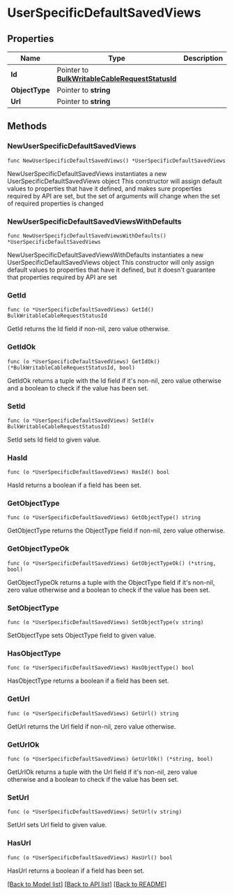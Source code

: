 # UserSpecificDefaultSavedViews

## Properties

Name | Type | Description | Notes
------------ | ------------- | ------------- | -------------
**Id** | Pointer to [**BulkWritableCableRequestStatusId**](BulkWritableCableRequestStatusId.md) |  | [optional] 
**ObjectType** | Pointer to **string** |  | [optional] 
**Url** | Pointer to **string** |  | [optional] 

## Methods

### NewUserSpecificDefaultSavedViews

`func NewUserSpecificDefaultSavedViews() *UserSpecificDefaultSavedViews`

NewUserSpecificDefaultSavedViews instantiates a new UserSpecificDefaultSavedViews object
This constructor will assign default values to properties that have it defined,
and makes sure properties required by API are set, but the set of arguments
will change when the set of required properties is changed

### NewUserSpecificDefaultSavedViewsWithDefaults

`func NewUserSpecificDefaultSavedViewsWithDefaults() *UserSpecificDefaultSavedViews`

NewUserSpecificDefaultSavedViewsWithDefaults instantiates a new UserSpecificDefaultSavedViews object
This constructor will only assign default values to properties that have it defined,
but it doesn't guarantee that properties required by API are set

### GetId

`func (o *UserSpecificDefaultSavedViews) GetId() BulkWritableCableRequestStatusId`

GetId returns the Id field if non-nil, zero value otherwise.

### GetIdOk

`func (o *UserSpecificDefaultSavedViews) GetIdOk() (*BulkWritableCableRequestStatusId, bool)`

GetIdOk returns a tuple with the Id field if it's non-nil, zero value otherwise
and a boolean to check if the value has been set.

### SetId

`func (o *UserSpecificDefaultSavedViews) SetId(v BulkWritableCableRequestStatusId)`

SetId sets Id field to given value.

### HasId

`func (o *UserSpecificDefaultSavedViews) HasId() bool`

HasId returns a boolean if a field has been set.

### GetObjectType

`func (o *UserSpecificDefaultSavedViews) GetObjectType() string`

GetObjectType returns the ObjectType field if non-nil, zero value otherwise.

### GetObjectTypeOk

`func (o *UserSpecificDefaultSavedViews) GetObjectTypeOk() (*string, bool)`

GetObjectTypeOk returns a tuple with the ObjectType field if it's non-nil, zero value otherwise
and a boolean to check if the value has been set.

### SetObjectType

`func (o *UserSpecificDefaultSavedViews) SetObjectType(v string)`

SetObjectType sets ObjectType field to given value.

### HasObjectType

`func (o *UserSpecificDefaultSavedViews) HasObjectType() bool`

HasObjectType returns a boolean if a field has been set.

### GetUrl

`func (o *UserSpecificDefaultSavedViews) GetUrl() string`

GetUrl returns the Url field if non-nil, zero value otherwise.

### GetUrlOk

`func (o *UserSpecificDefaultSavedViews) GetUrlOk() (*string, bool)`

GetUrlOk returns a tuple with the Url field if it's non-nil, zero value otherwise
and a boolean to check if the value has been set.

### SetUrl

`func (o *UserSpecificDefaultSavedViews) SetUrl(v string)`

SetUrl sets Url field to given value.

### HasUrl

`func (o *UserSpecificDefaultSavedViews) HasUrl() bool`

HasUrl returns a boolean if a field has been set.


[[Back to Model list]](../README.md#documentation-for-models) [[Back to API list]](../README.md#documentation-for-api-endpoints) [[Back to README]](../README.md)


